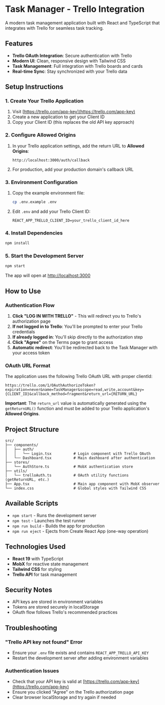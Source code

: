 # Task Manager - Trello Integration

A modern task management application built with React and TypeScript that integrates with Trello for seamless task tracking.

## Features

- **Trello OAuth Integration**: Secure authentication with Trello
- **Modern UI**: Clean, responsive design with Tailwind CSS
- **Task Management**: Full integration with Trello boards and cards
- **Real-time Sync**: Stay synchronized with your Trello data

## Setup Instructions

### 1. Create Your Trello Application

1. Visit [https://trello.com/app-key](https://trello.com/app-key)
2. Create a new application to get your Client ID
3. Copy your Client ID (this replaces the old API key approach)

### 2. Configure Allowed Origins

1. In your Trello application settings, add the return URL to **Allowed Origins**:
   ```
   http://localhost:3000/auth/callback
   ```
2. For production, add your production domain's callback URL

### 3. Environment Configuration

1. Copy the example environment file:
   ```bash
   cp .env.example .env
   ```

2. Edit `.env` and add your Trello Client ID:
   ```
   REACT_APP_TRELLO_CLIENT_ID=your_trello_client_id_here
   ```

### 4. Install Dependencies

```bash
npm install
```

### 5. Start the Development Server

```bash
npm start
```

The app will open at [http://localhost:3000](http://localhost:3000)

## How to Use

### Authentication Flow

1. **Click "LOG IN WITH TRELLO"** - This will redirect you to Trello's authorization page
2. **If not logged in to Trello**: You'll be prompted to enter your Trello credentials
3. **If already logged in**: You'll skip directly to the authorization step
4. **Click "Agree"** on the Terms page to grant access
5. **Automatic redirect**: You'll be redirected back to the Task Manager with your access token

### OAuth URL Format

The application uses the following Trello OAuth URL with proper clientId:
```
https://trello.com/1/OAuthAuthorizeToken?expiration=never&name=TaskManager&scope=read,write,account&key={CLIENT_ID}&callback_method=fragment&return_url={RETURN_URL}
```

**Important**: The `return_url` value is automatically generated using the `getReturnURL()` function and must be added to your Trello application's **Allowed Origins**.

## Project Structure

```
src/
├── components/
│   ├── auth/
│   │   └── Login.tsx          # Login component with Trello OAuth
│   └── Dashboard.tsx          # Main dashboard after authentication
├── stores/
│   └── AuthStore.ts           # MobX authentication store
├── utils/
│   └── trelloAuth.ts          # OAuth utility functions (getReturnURL, etc.)
├── App.tsx                    # Main app component with MobX observer
└── index.css                  # Global styles with Tailwind CSS
```

## Available Scripts

- `npm start` - Runs the development server
- `npm test` - Launches the test runner
- `npm run build` - Builds the app for production
- `npm run eject` - Ejects from Create React App (one-way operation)

## Technologies Used

- **React 19** with TypeScript
- **MobX** for reactive state management
- **Tailwind CSS** for styling
- **Trello API** for task management

## Security Notes

- API keys are stored in environment variables
- Tokens are stored securely in localStorage
- OAuth flow follows Trello's recommended practices

## Troubleshooting

### "Trello API key not found" Error
- Ensure your `.env` file exists and contains `REACT_APP_TRELLO_API_KEY`
- Restart the development server after adding environment variables

### Authentication Issues
- Check that your API key is valid at [https://trello.com/app-key](https://trello.com/app-key)
- Ensure you clicked "Agree" on the Trello authorization page
- Clear browser localStorage and try again if needed
